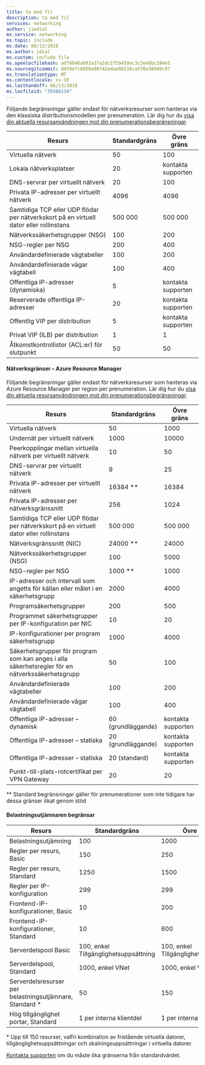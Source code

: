 ```yaml
---
title: ta med fil
description: ta med fil
services: networking
author: jimdial
ms.service: networking
ms.topic: include
ms.date: 06/12/2018
ms.author: jdial
ms.custom: include file
ms.openlocfilehash: ad76046a092a37a2dc1f59459ac3c3e48bc284e5
ms.sourcegitcommit: 8659efc885be98f42edae0b516ca576e38940c97
ms.translationtype: MT
ms.contentlocale: sv-SE
ms.lasthandoff: 06/13/2018
ms.locfileid: "35568134"
---
```

<a name="virtual-networking-limits-classic"></a>Följande begränsningar gäller endast för nätverksresurser som hanteras via den klassiska distributionsmodellen per prenumeration. Lär dig hur du [visa din aktuella resursanvändningen mot din prenumerationsbegränsningar](../articles/networking/check-usage-against-limits.md).

| Resurs | Standardgräns | Övre gräns |
| --- | --- | --- |
| Virtuella nätverk |50 |100 |
| Lokala nätverksplatser |20 |kontakta supporten |
| DNS-servrar per virtuellt nätverk |20 |100 |
| Privata IP-adresser per virtuellt nätverk |4096 |4096 |
| Samtidiga TCP eller UDP flödar per nätverkskort på en virtuell dator eller rollinstans |500 000 |500 000 |
| Nätverkssäkerhetsgrupper (NSG) |100 |200 |
| NSG-regler per NSG |200 |400 |
| Användardefinierade vägtabeller |100 |200 |
| Användardefinierade vägar vägtabell |100 |400 |
| Offentliga IP-adresser (dynamiska) |5 |kontakta supporten |
| Reserverade offentliga IP-adresser |20 |kontakta supporten |
| Offentlig VIP per distribution |5 |kontakta supporten |
| Privat VIP (ILB) per distribution |1 |1 |
| Åtkomstkontrollistor (ACL:er) för slutpunkt |50 |50 |

#### <a name="azure-resource-manager-virtual-networking-limits"></a>Nätverksgränser – Azure Resource Manager
Följande begränsningar gäller endast för nätverksresurser som hanteras via Azure Resource Manager per region per prenumeration. Lär dig hur du [visa din aktuella resursanvändningen mot din prenumerationsbegränsningar](../articles/networking/check-usage-against-limits.md).

| Resurs | Standardgräns | Övre gräns |
| --- | --- | --- |
| Virtuella nätverk |50 |1000 |
| Undernät per virtuellt nätverk |1000 |10000 |
| Peerkopplingar mellan virtuella nätverk per virtuellt nätverk |10 |50 |
| DNS-servrar per virtuellt nätverk |9 |25 |
| Privata IP-adresser per virtuellt nätverk |16384 ** |16384 |
| Privata IP-adresser per nätverksgränssnitt |256 |1024 |
| Samtidiga TCP eller UDP flödar per nätverkskort på en virtuell dator eller rollinstans |500 000 |500 000 |
| Nätverksgränssnitt (NIC) |24000 ** |24000 |
| Nätverkssäkerhetsgrupper (NSG) |100 |5000 |
| NSG-regler per NSG |1000 ** |1000 |
| IP-adresser och intervall som angetts för källan eller målet i en säkerhetsgrupp |2000 |4000 |
| Programsäkerhetsgrupper |200 |500 |
| Programmet säkerhetsgrupper per IP-konfiguration per NIC |10 |20 |
| IP-konfigurationer per program säkerhetsgrupp |1000 |4000 |
| Säkerhetsgrupper för program som kan anges i alla säkerhetsregler för en nätverkssäkerhetsgrupp |50 |100 |
| Användardefinierade vägtabeller |100 |200 |
| Användardefinierade vägar vägtabell |100 |400 |
| Offentliga IP-adresser – dynamisk |60 (grundläggande) |kontakta supporten |
| Offentliga IP-adresser – statiska |20 (grundläggande) |kontakta supporten |
| Offentliga IP-adresser – statiska |20 (standard) |kontakta supporten |
| Punkt-till-plats-rotcertifikat per VPN Gateway |20 |20 |

** Standard begränsningar gäller för prenumerationer som inte tidigare har dessa gränser ökat genom stöd

#### <a name="load-balancer"></a>Belastningsutjämnaren begränsar

| Resurs | Standardgräns | Övre gräns |
| --- | --- | --- |
| Belastningsutjämning | 100 | 1000 |
| Regler per resurs, Basic | 150 | 250 |
| Regler per resurs, Standard | 1250 | 1500 |
| Regler per IP-konfiguration | 299 |299 |
| Frontend-IP-konfigurationer, Basic | 10 | 200 |
| Frontend-IP-konfigurationer, Standard | 10 | 600 |
| Serverdelspool Basic | 100, enkel Tillgänglighetsuppsättning | 100, enkel Tillgänglighetsuppsättning |
| Serverdelspool, Standard | 1000, enkel VNet | 1000, enkel VNet |
| Serverdelsresurser per belastningsutjämnare, Standard &ast; | 50 | 150 |
| Hög tillgänglighet portar, Standard | 1 per interna klientdel | 1 per interna klientdel |

&ast; Upp till 150 resurser, valfri kombination av fristående virtuella datorer, tillgänglighetsuppsättningar och skalningsuppsättningar i virtuella datorer.

[Kontakta supporten](../articles/azure-supportability/resource-manager-core-quotas-request.md ) om du måste öka gränserna från standardvärdet.

